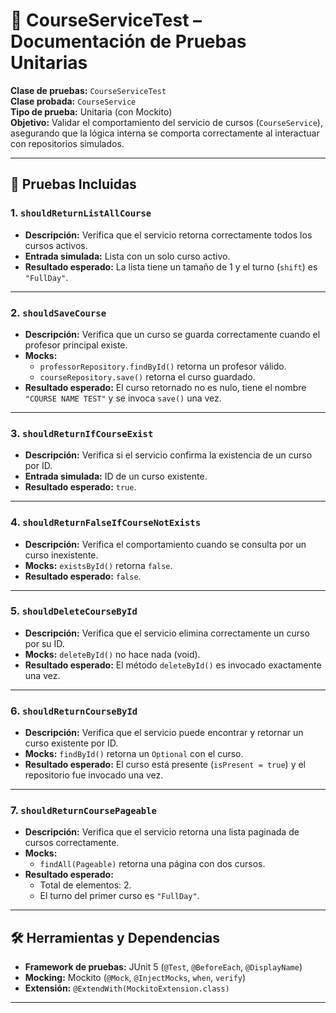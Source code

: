 # 📘 CourseServiceTest – Documentación de Pruebas Unitarias

**Clase de pruebas:** `CourseServiceTest`  
**Clase probada:** `CourseService`  
**Tipo de prueba:** Unitaria (con Mockito)  
**Objetivo:** Validar el comportamiento del servicio de cursos (`CourseService`), asegurando que la lógica interna se comporta correctamente al interactuar con repositorios simulados.

---

## 🧪 Pruebas Incluidas

### 1. `shouldReturnListAllCourse`
- **Descripción:** Verifica que el servicio retorna correctamente todos los cursos activos.
- **Entrada simulada:** Lista con un solo curso activo.
- **Resultado esperado:** La lista tiene un tamaño de 1 y el turno (`shift`) es `"FullDay"`.

---

### 2. `shouldSaveCourse`
- **Descripción:** Verifica que un curso se guarda correctamente cuando el profesor principal existe.
- **Mocks:**
  - `professorRepository.findById()` retorna un profesor válido.
  - `courseRepository.save()` retorna el curso guardado.
- **Resultado esperado:** El curso retornado no es nulo, tiene el nombre `"COURSE NAME TEST"` y se invoca `save()` una vez.

---

### 3. `shouldReturnIfCourseExist`
- **Descripción:** Verifica si el servicio confirma la existencia de un curso por ID.
- **Entrada simulada:** ID de un curso existente.
- **Resultado esperado:** `true`.

---

### 4. `shouldReturnFalseIfCourseNotExists`
- **Descripción:** Verifica el comportamiento cuando se consulta por un curso inexistente.
- **Mocks:** `existsById()` retorna `false`.
- **Resultado esperado:** `false`.

---

### 5. `shouldDeleteCourseById`
- **Descripción:** Verifica que el servicio elimina correctamente un curso por su ID.
- **Mocks:** `deleteById()` no hace nada (void).
- **Resultado esperado:** El método `deleteById()` es invocado exactamente una vez.

---

### 6. `shouldReturnCourseById`
- **Descripción:** Verifica que el servicio puede encontrar y retornar un curso existente por ID.
- **Mocks:** `findById()` retorna un `Optional` con el curso.
- **Resultado esperado:** El curso está presente (`isPresent = true`) y el repositorio fue invocado una vez.

---

### 7. `shouldReturnCoursePageable`
- **Descripción:** Verifica que el servicio retorna una lista paginada de cursos correctamente.
- **Mocks:**
  - `findAll(Pageable)` retorna una página con dos cursos.
- **Resultado esperado:**
  - Total de elementos: 2.
  - El turno del primer curso es `"FullDay"`.

---

## 🛠️ Herramientas y Dependencias

- **Framework de pruebas:** JUnit 5 (`@Test`, `@BeforeEach`, `@DisplayName`)
- **Mocking:** Mockito (`@Mock`, `@InjectMocks`, `when`, `verify`)
- **Extensión:** `@ExtendWith(MockitoExtension.class)`

---

